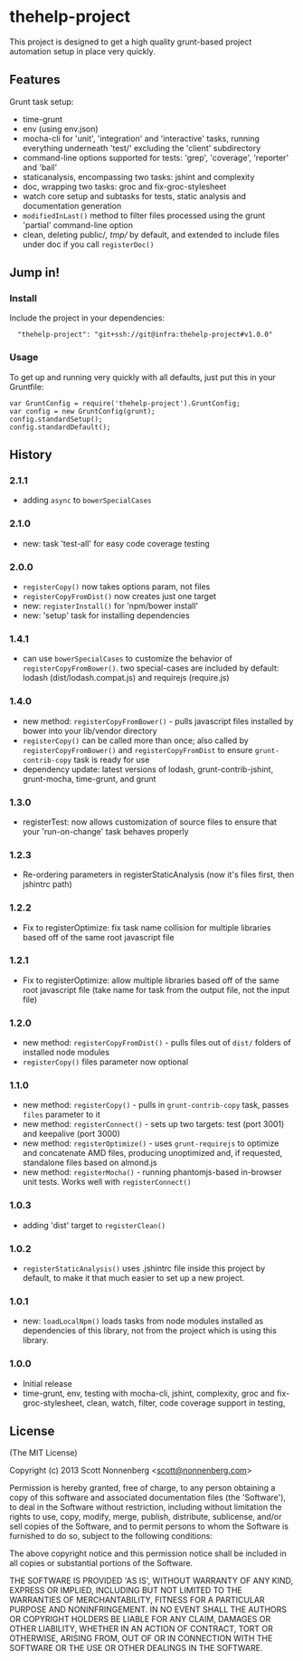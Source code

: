 # thehelp-project

This project is designed to get a high quality grunt-based project automation setup in place very quickly.

## Features

Grunt task setup:

* time-grunt
* env (using env.json)
* mocha-cli for 'unit', 'integration' and 'interactive' tasks, running everything underneath 'test/<test type>' excluding the 'client' subdirectory
* command-line options supported for tests: 'grep', 'coverage', 'reporter' and 'bail'
* staticanalysis, encompassing two tasks: jshint and complexity
* doc, wrapping two tasks: groc and fix-groc-stylesheet
* watch core setup and subtasks for tests, static analysis and documentation generation
* `modifiedInLast()` method to filter files processed using the grunt 'partial' command-line option
* clean, deleting public/*, tmp/* by default, and extended to include files under doc if you call `registerDoc()`

## Jump in!

### Install

Include the project in your dependencies:

```
  "thehelp-project": "git+ssh://git@infra:thehelp-project#v1.0.0"
```

### Usage

To get up and running very quickly with all defaults, just put this in your Gruntfile:

```
var GruntConfig = require('thehelp-project').GruntConfig;
var config = new GruntConfig(grunt);
config.standardSetup();
config.standardDefault();
```

## History

### 2.1.1

* adding `async` to `bowerSpecialCases`

### 2.1.0

* new: task 'test-all' for easy code coverage testing

### 2.0.0

* `registerCopy()` now takes options param, not files
* `registerCopyFromDist()` now creates just one target
* new: `registerInstall()` for 'npm/bower install'
* new: 'setup' task for installing dependencies

### 1.4.1

* can use `bowerSpecialCases` to customize the behavior of `registerCopyFromBower()`. two special-cases are included by default: lodash (dist/lodash.compat.js) and requirejs (require.js)

### 1.4.0

* new method: `registerCopyFromBower()` - pulls javascript files installed by bower into your lib/vendor directory
* `registerCopy()` can be called more than once; also called by `registerCopyFromBower()` and `registerCopyFromDist` to ensure `grunt-contrib-copy` task is ready for use
* dependency update: latest versions of lodash, grunt-contrib-jshint, grunt-mocha, time-grunt, and grunt

### 1.3.0

* registerTest: now allows customization of source files to ensure that your 'run-on-change' task behaves properly

### 1.2.3

* Re-ordering parameters in registerStaticAnalysis (now it's files first, then jshintrc path)

### 1.2.2

* Fix to registerOptimize: fix task name collision for multiple libraries based off of the same root javascript file

### 1.2.1

* Fix to registerOptimize: allow multiple libraries based off of the same root javascript file (take name for task from the output file, not the input file)

### 1.2.0

* new method: `registerCopyFromDist()` - pulls files out of `dist/` folders of installed node modules
* `registerCopy()` files parameter now optional

### 1.1.0

* new method: `registerCopy()` - pulls in `grunt-contrib-copy` task, passes `files` parameter to it
* new method: `registerConnect()` - sets up two targets: test (port 3001) and keepalive (port 3000)
* new method: `registerOptimize()` - uses `grunt-requirejs` to optimize and concatenate AMD files, producing unoptimized and, if requested, standalone files based on almond.js
* new method: `registerMocha()` - running phantomjs-based in-browser unit tests. Works well with `registerConnect()`

### 1.0.3

* adding 'dist' target to  `registerClean()`

### 1.0.2

* `registerStaticAnalysis()` uses .jshintrc file inside this project by default, to make it that much easier to set up a new project.

### 1.0.1

* new: `loadLocalNpm()` loads tasks from node modules installed as dependencies of this library, not from the project which is using this library.

### 1.0.0

* Initial release
* time-grunt, env, testing with mocha-cli, jshint, complexity, groc and fix-groc-stylesheet, clean, watch, filter, code coverage support in testing,


## License

(The MIT License)

Copyright (c) 2013 Scott Nonnenberg &lt;scott@nonnenberg.com&gt;

Permission is hereby granted, free of charge, to any person obtaining
a copy of this software and associated documentation files (the
'Software'), to deal in the Software without restriction, including
without limitation the rights to use, copy, modify, merge, publish,
distribute, sublicense, and/or sell copies of the Software, and to
permit persons to whom the Software is furnished to do so, subject to
the following conditions:

The above copyright notice and this permission notice shall be
included in all copies or substantial portions of the Software.

THE SOFTWARE IS PROVIDED 'AS IS', WITHOUT WARRANTY OF ANY KIND,
EXPRESS OR IMPLIED, INCLUDING BUT NOT LIMITED TO THE WARRANTIES OF
MERCHANTABILITY, FITNESS FOR A PARTICULAR PURPOSE AND NONINFRINGEMENT.
IN NO EVENT SHALL THE AUTHORS OR COPYRIGHT HOLDERS BE LIABLE FOR ANY
CLAIM, DAMAGES OR OTHER LIABILITY, WHETHER IN AN ACTION OF CONTRACT,
TORT OR OTHERWISE, ARISING FROM, OUT OF OR IN CONNECTION WITH THE
SOFTWARE OR THE USE OR OTHER DEALINGS IN THE SOFTWARE.

